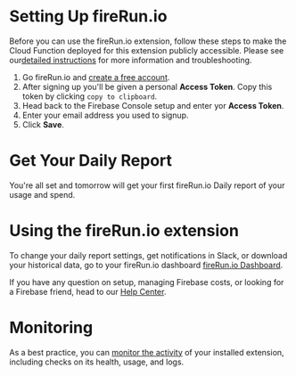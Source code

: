 <!-- 
This file provides your users an overview of how to use your extension after they've installed it. All content is optional, but this is the recommended format. Your users will see the contents of this file in the Firebase console after they install the extension.

Include instructions for using the extension and any important functional details. Also include **detailed descriptions** for any additional post-installation setup required by the user. 

Learn more about the POSTINSTALL.md file in the docs
-->

# Setting Up fireRun.io

Before you can use the fireRun.io extension, follow these steps to make the Cloud Function deployed for this extension publicly accessible. Please see our[detailed instructions](https://firerun.gitbook.io/firerun-extensions/) for more information and troubleshooting.

1. Go fireRun.io and [create a free account](https://www.firerun.io/app/signup).
2. After signing up you'll be given a personal **Access Token**. Copy this token by clicking `copy to clipboard`.
3. Head back to the Firebase Console setup and enter yor **Access Token**.
4. Enter your email address you used to signup.
5. Click **Save**.

# Get Your Daily Report

You're all set and tomorrow will get your first fireRun.io Daily report of your usage and spend.

# Using the fireRun.io extension

To change your daily report settings, get notifications in Slack, or download your historical data, go to your fireRun.io dashboard [fireRun.io Dashboard](https://www.firerun.io/app).

If you have any question on setup, managing Firebase costs, or looking for a Firebase friend, head to our [Help Center](https://docs.firerun.io).

<!-- We recommend keeping the following section to explain how to monitor extensions with Firebase -->
# Monitoring

As a best practice, you can [monitor the activity](https://firebase.google.com/docs/extensions/manage-installed-extensions#monitor) of your installed extension, including checks on its health, usage, and logs.
